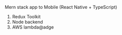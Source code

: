 Mern stack app to Mobile (React Native + TypeScript)
1. Redux Toolkit
2. Node backend
3. AWS lambda@adge
